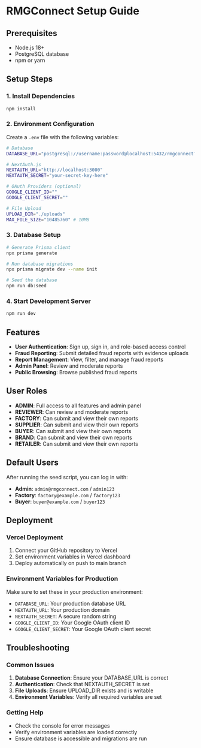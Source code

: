 # RMGConnect Setup Guide

## Prerequisites

- Node.js 18+
- PostgreSQL database
- npm or yarn

## Setup Steps

### 1. Install Dependencies

```bash
npm install
```

### 2. Environment Configuration

Create a `.env` file with the following variables:

```bash
# Database
DATABASE_URL="postgresql://username:password@localhost:5432/rmgconnect?schema=public"

# NextAuth.js
NEXTAUTH_URL="http://localhost:3000"
NEXTAUTH_SECRET="your-secret-key-here"

# OAuth Providers (optional)
GOOGLE_CLIENT_ID=""
GOOGLE_CLIENT_SECRET=""

# File Upload
UPLOAD_DIR="./uploads"
MAX_FILE_SIZE="10485760" # 10MB
```

### 3. Database Setup

```bash
# Generate Prisma client
npx prisma generate

# Run database migrations
npx prisma migrate dev --name init

# Seed the database
npm run db:seed
```

### 4. Start Development Server

```bash
npm run dev
```

## Features

- **User Authentication**: Sign up, sign in, and role-based access control
- **Fraud Reporting**: Submit detailed fraud reports with evidence uploads
- **Report Management**: View, filter, and manage fraud reports
- **Admin Panel**: Review and moderate reports
- **Public Browsing**: Browse published fraud reports

## User Roles

- **ADMIN**: Full access to all features and admin panel
- **REVIEWER**: Can review and moderate reports
- **FACTORY**: Can submit and view their own reports
- **SUPPLIER**: Can submit and view their own reports
- **BUYER**: Can submit and view their own reports
- **BRAND**: Can submit and view their own reports
- **RETAILER**: Can submit and view their own reports

## Default Users

After running the seed script, you can log in with:

- **Admin**: `admin@rmgconnect.com` / `admin123`
- **Factory**: `factory@example.com` / `factory123`
- **Buyer**: `buyer@example.com` / `buyer123`

## Deployment

### Vercel Deployment

1. Connect your GitHub repository to Vercel
2. Set environment variables in Vercel dashboard
3. Deploy automatically on push to main branch

### Environment Variables for Production

Make sure to set these in your production environment:

- `DATABASE_URL`: Your production database URL
- `NEXTAUTH_URL`: Your production domain
- `NEXTAUTH_SECRET`: A secure random string
- `GOOGLE_CLIENT_ID`: Your Google OAuth client ID
- `GOOGLE_CLIENT_SECRET`: Your Google OAuth client secret

## Troubleshooting

### Common Issues

1. **Database Connection**: Ensure your DATABASE_URL is correct
2. **Authentication**: Check that NEXTAUTH_SECRET is set
3. **File Uploads**: Ensure UPLOAD_DIR exists and is writable
4. **Environment Variables**: Verify all required variables are set

### Getting Help

- Check the console for error messages
- Verify environment variables are loaded correctly
- Ensure database is accessible and migrations are run